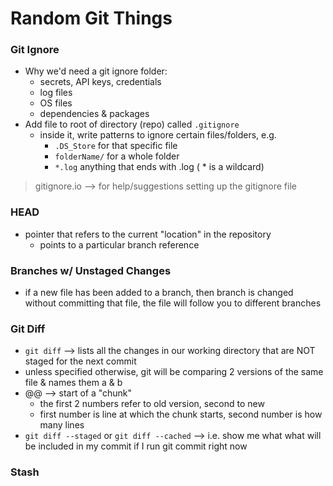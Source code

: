 # Random Git Things

### **Git Ignore**
- Why we'd need a git ignore folder:
  - secrets, API keys, credentials
  - log files
  - OS files
  - dependencies & packages
- Add file to root of directory (repo) called ```.gitignore```
  - inside it, write patterns to ignore certain files/folders, e.g.
    -  ```.DS_Store``` for that specific file
    - ```folderName/``` for a whole folder
    - ```*.log``` anything that ends with .log ( * is a wildcard)

> gitignore.io --> for help/suggestions setting up the gitignore file

### **HEAD**
- pointer that refers to the current "location" in the repository
  - points to a particular branch reference

### **Branches w/ Unstaged Changes**
- if a new file has been added to a branch, then branch is changed without committing that file, the file will follow you to different branches

### **Git Diff** 
- ```git diff``` --> lists all the changes in our working directory that are NOT staged for the next commit
- unless specified otherwise, git will be comparing 2 versions of the same file & names them a & b
- @@ --> start of a "chunk"
  - the first 2 numbers refer to old version, second to new
  - first number is line at which the chunk starts, second number is how many lines
- ```git diff --staged``` or ```git diff --cached``` --> i.e. show me what what will be included in my commit if I run git commit right now

### **Stash**

